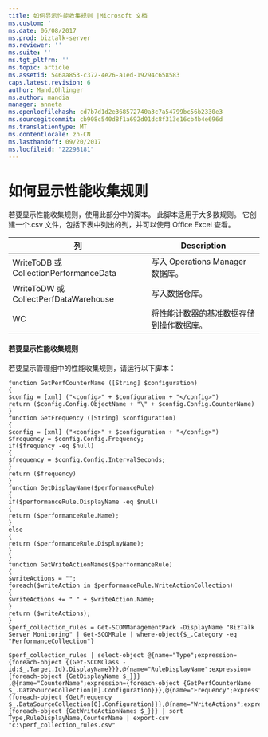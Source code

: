 ```yaml
---
title: 如何显示性能收集规则 |Microsoft 文档
ms.custom: ''
ms.date: 06/08/2017
ms.prod: biztalk-server
ms.reviewer: ''
ms.suite: ''
ms.tgt_pltfrm: ''
ms.topic: article
ms.assetid: 546aa853-c372-4e26-a1ed-19294c658583
caps.latest.revision: 6
author: MandiOhlinger
ms.author: mandia
manager: anneta
ms.openlocfilehash: cd7b7d1d2e368572740a3c7a54799bc56b2330e3
ms.sourcegitcommit: cb908c540d8f1a692d01dc8f313e16cb4b4e696d
ms.translationtype: MT
ms.contentlocale: zh-CN
ms.lasthandoff: 09/20/2017
ms.locfileid: "22298181"
---
```

# <a name="how-to-display-performance-collection-rules"></a>如何显示性能收集规则
若要显示性能收集规则，使用此部分中的脚本。 此脚本适用于大多数规则。 它创建一个.csv 文件，包括下表中列出的列，并可以使用 Office Excel 查看。  
  
|列|Description|  
|------------|-----------------|  
|WriteToDB 或 CollectionPerformanceData|写入 Operations Manager 数据库。|  
|WriteToDW 或 CollectPerfDataWarehouse|写入数据仓库。|  
|WC|将性能计数器的基准数据存储到操作数据库。|  
  
#### <a name="to-display-performance-collection-rules"></a>若要显示性能收集规则  
 若要显示管理组中的性能收集规则，请运行以下脚本：  
  
```  
function GetPerfCounterName ([String] $configuration)   
{   
$config = [xml] ("<config>" + $configuration + "</config>")   
return ($config.Config.ObjectName + "\" + $config.Config.CounterName)   
}   
function GetFrequency ([String] $configuration)   
{   
$config = [xml] ("<config>" + $configuration + "</config>")   
$frequency = $config.Config.Frequency;   
if($frequency -eq $null)   
{   
$frequency = $config.Config.IntervalSeconds;   
}   
return ($frequency)   
}   
function GetDisplayName($performanceRule)   
{   
if($performanceRule.DisplayName -eq $null)   
{   
return ($performanceRule.Name);   
}   
else   
{   
return ($performanceRule.DisplayName);   
}   
}   
function GetWriteActionNames($performanceRule)   
{   
$writeActions = "";   
foreach($writeAction in $performanceRule.WriteActionCollection)   
{   
$writeActions += " " + $writeAction.Name;   
}   
return ($writeActions);   
}   
$perf_collection_rules = Get-SCOMManagementPack -DisplayName "BizTalk Server Monitoring" | Get-SCOMRule | where-object{$_.Category -eq "PerformanceCollection"}  
  
$perf_collection_rules | select-object @{name="Type";expression={foreach-object {(Get-SCOMClass -id:$_.Target.Id).DisplayName}}},@{name="RuleDisplayName";expression={foreach-object {GetDisplayName $_}}} ,@{name="CounterName";expression={foreach-object {GetPerfCounterName $_.DataSourceCollection[0].Configuration}}},@{name="Frequency";expression={foreach-object {GetFrequency $_.DataSourceCollection[0].Configuration}}},@{name="WriteActions";expression={foreach-object {GetWriteActionNames $_}}} | sort Type,RuleDisplayName,CounterName | export-csv "c:\perf_collection_rules.csv"  
  
```